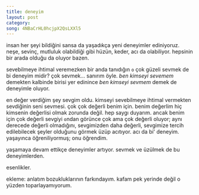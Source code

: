 ```yaml
---
title: deneyim
layout: post
category: 
song: 4NBaCrHL0hcjpX2QsLXXl5
---
```


insan her şeyi bildiğini sansa da yaşadıkça yeni deneyimler ediniyoruz. neşe, sevinç, mutluluk olabildiği gibi hüzün, keder, acı da olabiliyor. hepsinin bir arada olduğu da oluyor bazen.

sevebilmeye ihtimal veremezken bir anda tanıdığın ```o``` çok güzeli sevmek de bi deneyim midir? çok sevmek… sanırım öyle. _ben kimseyi sevemem_ demekten kalbinde birisi yer edinince _ben kimseyi sevmem_ demek de deneyimle oluyor.

en değer verdiğim şey sevgim oldu. kimseyi sevebilmeye ihtimal vermekten sevdiğinin seni sevmesi. çok çok değerli benim için. benim değerlim hiç kimsenin değerlisi olmak zorunda değil. hep saygı duyarım. ancak benim için çok değerli sevgiyi ```o```ndan görünce çok ama çok değerli oluyor; aynı derecede değerli olmadığını, sevgimizden daha değerli, sevgimize tercih edilebilecek şeyler olduğunu görmek üzüp acıtıyor. acı da bi' deneyim. yaşayınca öğreniliyormuş; onu öğrendim.

yaşamaya devam ettikçe deneyimler artıyor. sevmek ve üzülmek de bu deneyimlerden.

esenlikler.


ekleme: anlatım bozukluklarının farkındayım. kafam pek yerinde değil o yüzden toparlayamıyorum.
